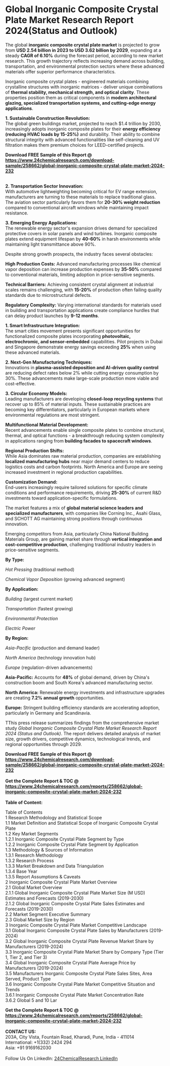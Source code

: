 <h1>Global Inorganic Composite Crystal Plate Market Research Report 2024(Status and Outlook)</h1><p>The global <strong>inorganic composite crystal plate market</strong> is projected to grow from <strong>USD 2.54 billion in 2023 to USD 3.62 billion by 2029</strong>, expanding at a steady <strong>CAGR of 6.10%</strong> during the forecast period, according to new market research. This growth trajectory reflects increasing demand across building, transportation, and environmental protection sectors where these advanced materials offer superior performance characteristics.</p><p>Inorganic composite crystal plates - engineered materials combining crystalline structures with inorganic matrices - deliver unique combinations of <strong>thermal stability, mechanical strength, and optical clarity</strong>. These properties position them as critical components in <strong>modern architectural glazing, specialized transportation systems, and cutting-edge energy applications</strong>.</p><p><strong>1. Sustainable Construction Revolution:</strong><br>
The global green buildings market, projected to reach $1.4 trillion by 2030, increasingly adopts inorganic composite plates for their <strong>energy efficiency (reducing HVAC loads by 15-25%)</strong> and durability. Their ability to combine structural integrity with advanced functionalities like self-cleaning and UV filtration makes them premium choices for LEED-certified projects.</p><div><b>Download FREE Sample of this Report @ 
            <a href="https://www.24chemicalresearch.com/download-sample/258662/global-inorganic-composite-crystal-plate-market-2024-232">
            https://www.24chemicalresearch.com/download-sample/258662/global-inorganic-composite-crystal-plate-market-2024-232</a></b></div><br><p><strong>2. Transportation Sector Innovation:</strong><br>
With automotive lightweighting becoming critical for EV range extension, manufacturers are turning to these materials to replace traditional glass. The aviation sector particularly favors them for <strong>20-30% weight reduction</strong> compared to conventional aircraft windows while maintaining impact resistance.</p><p><strong>3. Emerging Energy Applications:</strong><br>
The renewable energy sector's expansion drives demand for specialized protective covers in solar panels and wind turbines. Inorganic composite plates extend equipment lifespan by <strong>40-60%</strong> in harsh environments while maintaining light transmittance above 90%.</p><p>Despite strong growth prospects, the industry faces several obstacles:</p><p><strong>High Production Costs:</strong> Advanced manufacturing processes like chemical vapor deposition can increase production expenses by <strong>35-50%</strong> compared to conventional materials, limiting adoption in price-sensitive segments.</p><p><strong>Technical Barriers:</strong> Achieving consistent crystal alignment at industrial scales remains challenging, with <strong>15-20%</strong> of production often failing quality standards due to microstructural defects.</p><p><strong>Regulatory Complexity:</strong> Varying international standards for materials used in building and transportation applications create compliance hurdles that can delay product launches by <strong>9-12 months</strong>.</p><p><strong>1. Smart Infrastructure Integration:</strong><br>
The smart cities movement presents significant opportunities for functionalized composite plates incorporating <strong>photovoltaic, electrochromic, and sensor-embedded</strong> capabilities. Pilot projects in Dubai and Singapore demonstrate energy savings exceeding <strong>25%</strong> when using these advanced materials.</p><p><strong>2. Next-Gen Manufacturing Techniques:</strong><br>
Innovations in <strong>plasma-assisted deposition and AI-driven quality control</strong> are reducing defect rates below 2% while cutting energy consumption by 30%. These advancements make large-scale production more viable and cost-effective.</p><p><strong>3. Circular Economy Models:</strong><br>
Leading manufacturers are developing <strong>closed-loop recycling systems</strong> that recover up to 85% of material inputs. These sustainable practices are becoming key differentiators, particularly in European markets where environmental regulations are most stringent.</p><p><strong>Multifunctional Material Development:</strong><br>
	Recent advancements enable single composite plates to combine structural, thermal, and optical functions - a breakthrough reducing system complexity in applications ranging from <strong>building facades to spacecraft windows</strong>.</p><p><strong>Regional Production Shifts:</strong><br>
	While Asia dominates raw material production, companies are establishing <strong>localized manufacturing hubs</strong> near major demand centers to reduce logistics costs and carbon footprints. North America and Europe are seeing increased investment in regional production capabilities.</p><p><strong>Customization Demand:</strong><br>
	End-users increasingly require tailored solutions for specific climate conditions and performance requirements, driving <strong>25-30%</strong> of current R&amp;D investments toward application-specific formulations.</p><p>The market features a mix of <strong>global material science leaders and specialized manufacturers</strong>, with companies like Corning Inc., Asahi Glass, and SCHOTT AG maintaining strong positions through continuous innovation.</p><p>Emerging competitors from Asia, particularly China National Building Materials Group, are gaining market share through <strong>vertical integration and cost-competitive production</strong>, challenging traditional industry leaders in price-sensitive segments.</p><p><strong>By Type:</strong></p><p><em>Hot Pressing</em> (traditional method)</p><p><em>Chemical Vapor Deposition</em> (growing advanced segment)</p><p><strong>By Application:</strong></p><p><em>Building</em> (largest current market)</p><p><em>Transportation</em> (fastest growing)</p><p><em>Environmental Protection</em></p><p><em>Electric Power</em></p><p><strong>By Region:</strong></p><p><em>Asia-Pacific</em> (production and demand leader)</p><p><em>North America</em> (technology innovation hub)</p><p><em>Europe</em> (regulation-driven advancements)</p><p><strong>Asia-Pacific:</strong> Accounts for <strong>48%</strong> of global demand, driven by China's construction boom and South Korea's advanced manufacturing sector.</p><p><strong>North America:</strong> Renewable energy investments and infrastructure upgrades are creating <strong>7.2% annual growth</strong> opportunities.</p><p><strong>Europe:</strong> Stringent building efficiency standards are accelerating adoption, particularly in Germany and Scandinavia.</p><p>TThis press release summarizes findings from the comprehensive market study <em>Global Inorganic Composite Crystal Plate Market Research Report 2024 (Status and Outlook)</em>. The report delivers detailed analysis of market size, growth drivers, competitive dynamics, technological trends, and regional opportunities through 2029.</p><div><b>Download FREE Sample of this Report @ 
            <a href="https://www.24chemicalresearch.com/download-sample/258662/global-inorganic-composite-crystal-plate-market-2024-232">
            https://www.24chemicalresearch.com/download-sample/258662/global-inorganic-composite-crystal-plate-market-2024-232</a></b></div><br><div><b>Get the Complete Report & TOC @ 
            <a href="https://www.24chemicalresearch.com/reports/258662/global-inorganic-composite-crystal-plate-market-2024-232">
            https://www.24chemicalresearch.com/reports/258662/global-inorganic-composite-crystal-plate-market-2024-232</a></b></div><br>
            <b>Table of Content:</b><p>Table of Contents<br />
1 Research Methodology and Statistical Scope<br />
1.1 Market Definition and Statistical Scope of Inorganic Composite Crystal Plate<br />
1.2 Key Market Segments<br />
1.2.1 Inorganic Composite Crystal Plate Segment by Type<br />
1.2.2 Inorganic Composite Crystal Plate Segment by Application<br />
1.3 Methodology & Sources of Information<br />
1.3.1 Research Methodology<br />
1.3.2 Research Process<br />
1.3.3 Market Breakdown and Data Triangulation<br />
1.3.4 Base Year<br />
1.3.5 Report Assumptions & Caveats<br />
2 Inorganic Composite Crystal Plate Market Overview<br />
2.1 Global Market Overview<br />
2.1.1 Global Inorganic Composite Crystal Plate Market Size (M USD) Estimates and Forecasts (2019-2030)<br />
2.1.2 Global Inorganic Composite Crystal Plate Sales Estimates and Forecasts (2019-2030)<br />
2.2 Market Segment Executive Summary<br />
2.3 Global Market Size by Region<br />
3 Inorganic Composite Crystal Plate Market Competitive Landscape<br />
3.1 Global Inorganic Composite Crystal Plate Sales by Manufacturers (2019-2024)<br />
3.2 Global Inorganic Composite Crystal Plate Revenue Market Share by Manufacturers (2019-2024)<br />
3.3 Inorganic Composite Crystal Plate Market Share by Company Type (Tier 1, Tier 2, and Tier 3)<br />
3.4 Global Inorganic Composite Crystal Plate Average Price by Manufacturers (2019-2024)<br />
3.5 Manufacturers Inorganic Composite Crystal Plate Sales Sites, Area Served, Product Type<br />
3.6 Inorganic Composite Crystal Plate Market Competitive Situation and Trends<br />
3.6.1 Inorganic Composite Crystal Plate Market Concentration Rate<br />
3.6.2 Global 5 and 10 Lar</p><div><b>Get the Complete Report & TOC @ 
            <a href="https://www.24chemicalresearch.com/reports/258662/global-inorganic-composite-crystal-plate-market-2024-232">
            https://www.24chemicalresearch.com/reports/258662/global-inorganic-composite-crystal-plate-market-2024-232</a></b></div><br><b>CONTACT US:</b><br>
            203A, City Vista, Fountain Road, Kharadi, Pune, India - 411014<br>
            International: +1(332) 2424 294<br>
            Asia: +91 9169162030 <br><br>
            Follow Us On LinkedIn: <a href="https://www.linkedin.com/company/24chemicalresearch/">24ChemicalResearch LinkedIn</a>